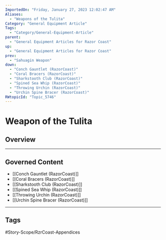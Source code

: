 ```yaml
---
ImportedOn: "Friday, January 27, 2023 12:02:47 AM"
Aliases:
  - "Weapons of the Tulita"
Category: "General Equipment Article"
Tags:
  - "Category/General-Equipment-Article"
parent:
  - "General Equipment Articles for Razor Coast"
up:
  - "General Equipment Articles for Razor Coast"
prev:
  - "Sahuagin Weapon"
down:
  - "Conch Gauntlet (RazorCoast)"
  - "Coral Bracers (RazorCoast)"
  - "Sharkstooth Club (RazorCoast)"
  - "Spined Sea Whip (RazorCoast)"
  - "Throwing Urchin (RazorCoast)"
  - "Urchin Spine Bracer (RazorCoast)"
RWtopicId: "Topic_5746"
---
```

# Weapon of the Tulita
## Overview
---
## Governed Content
- [[Conch Gauntlet (RazorCoast)]]
- [[Coral Bracers (RazorCoast)]]
- [[Sharkstooth Club (RazorCoast)]]
- [[Spined Sea Whip (RazorCoast)]]
- [[Throwing Urchin (RazorCoast)]]
- [[Urchin Spine Bracer (RazorCoast)]]


---
## Tags
#Story-Scope/RzrCoast-Appendices

